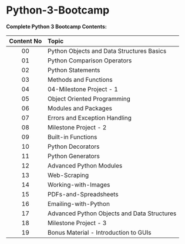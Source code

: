 # Python-3-Bootcamp
**Complete Python 3 Bootcamp Contents:**

| **Content No**     | **Topic**           |
| :-------------:   |:-------------|
| 00                | Python Objects and Data Structures Basics         |
| 01                | Python Comparison Operators                       |
| 02                | Python Statements                                 |
| 03                | Methods and Functions                             |
| 04                | 04-Milestone Project - 1                          |
| 05                | Object Oriented Programming                       |
| 06                | Modules and Packages                              |
| 07                | Errors and Exception Handling                     |
| 08                | Milestone Project - 2                             |
| 09                | Built-in Functions                                |
| 10                | Python Decorators                                 |
| 11                | Python Generators                                 |
| 12                | Advanced Python Modules                           |
| 13                | Web-Scraping                                      |
| 14                | Working-with-Images                               |
| 15                | PDFs-and-Spreadsheets                             |
| 16                | Emailing-with-Python                              |
| 17                | Advanced Python Objects and Data Structures       |
| 18                | Milestone Project - 3                             |
| 19                | Bonus Material - Introduction to GUIs             |
